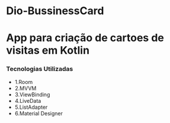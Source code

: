 # Dio-BussinessCard
# App para criação de cartoes de visitas em Kotlin

### Tecnologias Utilizadas

* 1.Room
* 2.MVVM
* 3.ViewBinding
* 4.LiveData
* 5.ListAdapter
* 6.Material Designer
